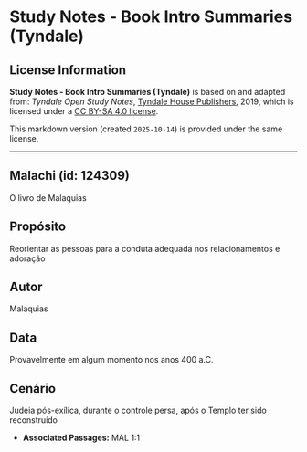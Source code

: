 # Study Notes - Book Intro Summaries (Tyndale)

## License Information

**Study Notes - Book Intro Summaries (Tyndale)** is based on and adapted from: _Tyndale Open Study Notes_, [Tyndale House Publishers](https://tyndaleopenresources.com/), 2019, which is licensed under a [CC BY-SA 4.0 license](https://creativecommons.org/licenses/by-sa/4.0/legalcode.en).

This markdown version (created `2025-10-14`) is provided under the same license.



--------------------------------

## Malachi (id: 124309)

O livro de Malaquias

Propósito
---------

Reorientar as pessoas para a conduta adequada nos relacionamentos e adoração

Autor
-----

Malaquias

Data
----

Provavelmente em algum momento nos anos 400 a.C.

Cenário
-------

Judeia pós\-exílica, durante o controle persa, após o Templo ter sido reconstruído

* **Associated Passages:** MAL 1:1

